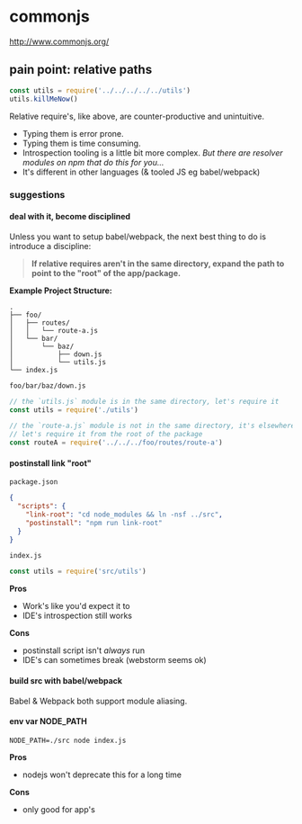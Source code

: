 # commonjs

http://www.commonjs.org/

## pain point: relative paths

```js
const utils = require('../../../../../utils')
utils.killMeNow()
```

Relative require's, like above, are counter-productive and unintuitive.

* Typing them is error prone.
* Typing them is time consuming.
* Introspection tooling is a little bit more complex.
  _But there are resolver modules on npm that do this for you..._
* It's different in other languages (& tooled JS eg babel/webpack)

### suggestions

#### deal with it, become disciplined

Unless you want to setup babel/webpack, the next best thing to do is introduce a discipline:

> **If relative requires aren't in the same directory, expand the path to point to the "root" of the app/package.**

**Example Project Structure:**

```
.
├── foo/
│   ├── routes/
│   │   └── route-a.js
│   └── bar/
│       └── baz/
│           ├── down.js
│           └── utils.js
└── index.js
```

`foo/bar/baz/down.js`
```js
// the `utils.js` module is in the same directory, let's require it
const utils = require('./utils')

// the `route-a.js` module is not in the same directory, it's elsewhere
// let's require it from the root of the package
const routeA = require('../../../foo/routes/route-a')
```

#### postinstall link "root"

`package.json`
```json
{
  "scripts": {
    "link-root": "cd node_modules && ln -nsf ../src",
    "postinstall": "npm run link-root"
  }
}
```

`index.js`
```js
const utils = require('src/utils')
```

**Pros**

* Work's like you'd expect it to
* IDE's introspection still works

**Cons**

* postinstall script isn't _always_ run
* IDE's can sometimes break (webstorm seems ok)

#### build src with babel/webpack

Babel & Webpack both support module aliasing.

#### env var NODE_PATH

```shell
NODE_PATH=./src node index.js
```

**Pros**

* nodejs won't deprecate this for a long time

**Cons**

* only good for app's
